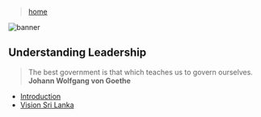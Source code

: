 > [home](/)

![banner](/governance/photos/banner.png)

## Understanding Leadership

> The best government is that which teaches us to govern ourselves.  
> **Johann Wolfgang von Goethe**

* [Introduction](introduction)
* [Vision Sri Lanka](/vision-lk)
